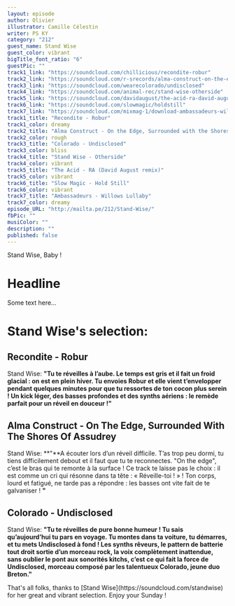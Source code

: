 ```yaml
---
layout: episode
author: Olivier
illustrator: Camille Célestin
writer: PS KY
category: "212"
guest_name: Stand Wise
guest_color: vibrant
bigTitle_font_ratio: "6"
guestPic: ""
track1_link: "https://soundcloud.com/chillicious/recondite-robur"
track2_link: "https://soundcloud.com/r-srecords/alma-construct-on-the-edge-surrounded"
track3_link: "https://soundcloud.com/wearecolorado/undisclosed"
track4_link: "https://soundcloud.com/animal-rec/stand-wise-otherside"
track5_link: "https://soundcloud.com/davidaugust/the-acid-ra-david-august-remix"
track6_link: "https://soundcloud.com/slowmagic/holdstill"
track7_link: "https://soundcloud.com/mixmag-1/download-ambassadeurs-willows-lullaby"
track1_title: "Recondite - Robur"
track1_color: dreamy
track2_title: "Alma Construct - On the Edge, Surrounded with the Shores of Assudrey"
track2_color: rough
track3_title: "Colorado - Undisclosed"
track3_color: bliss
track4_title: "Stand Wise - Otherside"
track4_color: vibrant
track5_title: "The Acid - RA (David August remix)"
track5_color: vibrant
track6_title: "Slow Magic - Hold Still"
track6_color: vibrant
track7_title: "Ambassadeurs - Willows Lullaby"
track7_color: dreamy
episode_URL: "http://mailta.pe/212/Stand-Wise/"
fbPic: ""
musiColor: ""
description: ""
published: false
---
```



<p id="introduction">Stand Wise, Baby !</p>

# Headline

Some text here... 
 
# Stand Wise's selection:

## Recondite - Robur

Stand Wise: **"**Tu te réveilles à l’aube. Le temps est gris et il fait un froid glacial : on est en plein hiver. 
Tu envoies Robur et elle vient t’envelopper pendant quelques minutes pour que tu ressortes de ton cocon plus serein ! Un kick léger, des basses profondes et des synths aériens : le remède parfait pour un réveil en douceur !**"**

##  Alma Construct - On The Edge, Surrounded With The Shores Of Assudrey

Stand Wise: **"**A écouter lors d’un réveil difficile. T’as trop peu dormi, tu tiens difficilement debout et il faut que tu te reconnectes. "On the edge", c’est le bras qui te remonte à la surface ! Ce track te laisse pas le choix : il est comme un cri qui résonne dans ta tête : « Réveille-toi ! » !  Ton corps, lourd et fatigué, ne tarde pas a répondre : les basses ont vite fait de te galvaniser ! **"**

## Colorado - Undisclosed

Stand Wise: **"**Tu te réveilles de pure bonne humeur ! Tu sais qu’aujourd’hui tu pars en voyage. Tu montes dans ta voiture, tu démarres, et tu mets Undisclosed à fond ! Les synths rêveurs, le pattern de batterie tout droit sortie d’un morceau rock, la voix complètement inattendue, sans oublier le pont aux sonorités kitchs, c’est ce qui fait la force de Undisclosed, morceau composé par les talentueux Colorado, jeune duo Breton.**"**


<p id="outroduction">
That's all folks, thanks to [Stand Wise](https://soundcloud.com/standwise) for her great and vibrant selection. Enjoy your Sunday !</p>